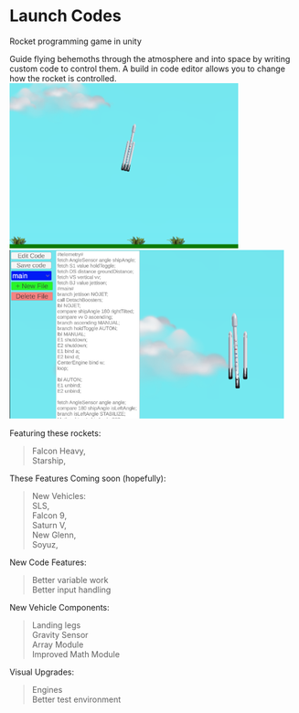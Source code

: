 # Launch Codes
Rocket programming game in unity
  
Guide flying behemoths through the atmosphere and into space by writing custom code to control them. A build in code editor allows you to change how the rocket is controlled.   
  <img src = "/Assets/IMG/Promo/Falcon Heavy.png" width = "400"> 
  <img src = "/Assets/IMG/Promo/Code.png" width = "480">   

Featuring these rockets:  
>Falcon Heavy,  
Starship,  

These Features Coming soon (hopefully):  
>New Vehicles:  
SLS,  
Falcon 9,  
Saturn V,  
New Glenn,  
Soyuz,  
  
New Code Features:  
>Better variable work  
Better input handling  
  
New Vehicle Components:  
>Landing legs  
Gravity Sensor  
Array Module  
Improved Math Module  
  
Visual Upgrades:  
>Engines  
Better test environment  
  

